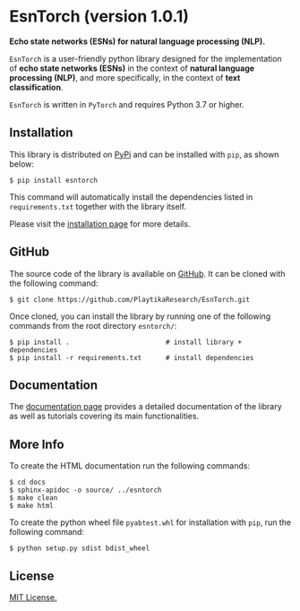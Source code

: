 # EsnTorch (version 1.0.1)
**Echo state networks (ESNs) for natural language processing (NLP).**

``EsnTorch`` is a user-friendly python library designed for the implementation of **echo state networks (ESNs)**
in the context of **natural language processing (NLP)**, and more specifically, 
in the context of **text classification**.

``EsnTorch`` is written in ``PyTorch`` and requires Python 3.7 or higher.


Installation
------------

This library is distributed on [PyPi](https://pypi.org/project/esntorch/) and
can be installed with ``pip``, as shown below:

~~~~~~~~~~~~~~~~~~~~~~
$ pip install esntorch 
~~~~~~~~~~~~~~~~~~~~~~

This command will automatically install the dependencies listed in ``requirements.txt`` 
together with the library itself.

Please visit the [installation page](docs/src/installation.rst) for more details.


GitHub
------

The source code of the library is available on [GitHub](https://github.com/PlaytikaResearch/EsnTorch). 
It can be cloned with the following command:
 
~~~~~~~~~~~~~~~~~~~~~~~~~~~~~~~~~~~~~~~~~~~~~~~~~~~~~~~~~~~~
$ git clone https://github.com/PlaytikaResearch/EsnTorch.git
~~~~~~~~~~~~~~~~~~~~~~~~~~~~~~~~~~~~~~~~~~~~~~~~~~~~~~~~~~~~

Once cloned, you can install the library by running one of the following commands 
from the root directory ``esntorch/``:

~~~~~~~~~~~~~~~~~~~~~~~~~~~~~~~~~~~~~~~~~~~~~~~~~~~~~~~~~~~~~~~~~~~~~~~
$ pip install .                        # install library + dependencies
$ pip install -r requirements.txt      # install dependencies
~~~~~~~~~~~~~~~~~~~~~~~~~~~~~~~~~~~~~~~~~~~~~~~~~~~~~~~~~~~~~~~~~~~~~~~


Documentation
-------------

The [documentation page](https://playtikaresearch.github.io/esntorch/index.html) 
provides a detailed documentation of the library as well as tutorials covering 
its main functionalities.


More Info
---------

To create the HTML documentation run the following commands:

~~~~~~~~~~~~~~~~~~~~~~~~~~~~~~~~~~~~~~~
$ cd docs
$ sphinx-apidoc -o source/ ../esntorch
$ make clean
$ make html
~~~~~~~~~~~~~~~~~~~~~~~~~~~~~~~~~~~~~~~

To create the python wheel file ``pyabtest.whl`` for installation with ``pip``, run the following command:

~~~~~~~~~~~~~~~~~~~~~~~~~~~~~~~~~~~
$ python setup.py sdist bdist_wheel
~~~~~~~~~~~~~~~~~~~~~~~~~~~~~~~~~~~


License
-------

[MIT License.](LICENSE)